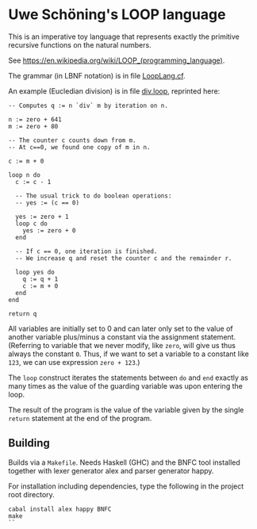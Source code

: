 # Uwe Schöning's LOOP language

This is an imperative toy language that represents exactly the primitive
recursive functions on the natural numbers.

See https://en.wikipedia.org/wiki/LOOP_(programming_language).

The grammar (in LBNF notation) is in file [LoopLang.cf](LoopLang.cf).

An example (Eucledian division) is in file [div.loop](test/div.loop),
reprinted here:
```
-- Computes q := n `div` m by iteration on n.

n := zero + 641
m := zero + 80

-- The counter c counts down from m.
-- At c==0, we found one copy of m in n.

c := m + 0

loop n do
  c := c - 1

  -- The usual trick to do boolean operations:
  -- yes := (c == 0)

  yes := zero + 1
  loop c do
    yes := zero + 0
  end

  -- If c == 0, one iteration is finished.
  -- We increase q and reset the counter c and the remainder r.

  loop yes do
    q := q + 1
    c := m + 0
  end
end

return q
```

All variables are initially set to 0
and can later only set to the value of another
variable plus/minus a constant via the assignment statement.
(Referring to variable that we never modify, like `zero`,
will give us thus always the constant `0`.  Thus, if we want to set a variable
to a constant like `123`, we can use expression `zero + 123`.)

The `loop` construct iterates the statements between `do` and `end`
exactly as many times as the value of the guarding variable was upon
entering the loop.

The result of the program is the value of the variable given by the
single `return` statement at the end of the program.

## Building

Builds via a ```Makefile```.
Needs Haskell (GHC) and the BNFC tool installed together with lexer generator alex and parser generator happy.

For installation including dependencies, type the following in the project root directory.
```
cabal install alex happy BNFC
make
``
